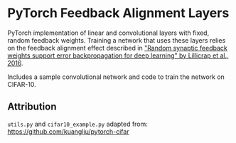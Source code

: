 # PyTorch Feedback Alignment Layers
PyTorch implementation of linear and convolutional layers with fixed, random feedback weights. Training a network that uses these layers relies on the feedback alignment effect described in ["Random synaptic feedback weights support error backpropagation for deep learning" by Lillicrap et al., 2016](https://www.nature.com/articles/ncomms13276).

Includes a sample convolutional network and code to train the network on CIFAR-10.

## Attribution

`utils.py` and `cifar10_example.py` adapted from:
https://github.com/kuangliu/pytorch-cifar

